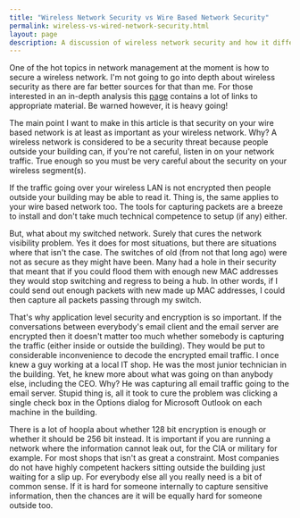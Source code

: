 ```yaml
---
title: "Wireless Network Security vs Wire Based Network Security"
permalink: wireless-vs-wired-network-security.html
layout: page
description: A discussion of wireless network security and how it differs from the security required for a traditional wire based network.
---
```

One of the hot topics in network management at the moment is how to secure a wireless network. I'm not going to go into depth about wireless security as there are far better sources for that than me. For those interested in an in-depth analysis this [page](http://www.drizzle.com/%7Eaboba/IEEE/) contains a lot of links to appropriate material. Be warned however, it is heavy going!

The main point I want to make in this article is that security on your wire based network is at least as important as your wireless network. Why? A wireless network is considered to be a security threat because people outside your building can, if you're not careful, listen in on your network traffic. True enough so you must be very careful about the security on your wireless segment(s).

If the traffic going over your wireless LAN is not encrypted then people outside your building may be able to read it. Thing is, the same applies to your wire based network too. The tools for capturing packets are a breeze to install and don't take much technical competence to setup (if any) either.

But, what about my switched network. Surely that cures the network visibility problem. Yes it does for most situations, but there are situations where that isn't the case. The switches of old (from not that long ago) were not as secure as they might have been. Many had a hole in their security that meant that if you could flood them with enough new MAC addresses they would stop switching and regress to being a hub. In other words, if I could send out enough packets with new made up MAC addresses, I could then capture all packets passing through my switch.

That's why application level security and encryption is so important. If the conversations between everybody's email client and the email server are encrypted then it doesn't matter too much whether somebody is capturing the traffic (either inside or outside the building). They would be put to considerable inconvenience to decode the encrypted email traffic. I once knew a guy working at a local IT shop. He was the most junior technician in the building. Yet, he knew more about what was going on than anybody else, including the CEO. Why? He was capturing all email traffic going to the email server. Stupid thing is, all it took to cure the problem was clicking a single check box in the Options dialog for Microsoft Outlook on each machine in the building.

There is a lot of hoopla about whether 128 bit encryption is enough or whether it should be 256 bit instead. It is important if you are running a network where the information cannot leak out, for the CIA or military for example. For most shops that isn't as great a constraint. Most companies do not have highly competent hackers sitting outside the building just waiting for a slip up. For everybody else all you really need is a bit of common sense. If it is hard for someone internally to capture sensitive information, then the chances are it will be equally hard for someone outside too.

